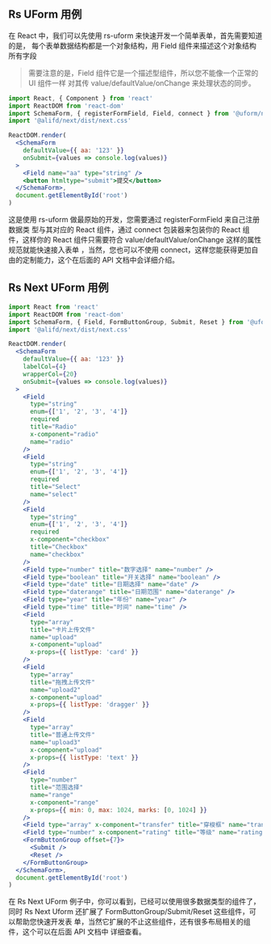 ## Rs UForm 用例

在 React 中，我们可以先使用 rs-uform 来快速开发一个简单表单，首先需要知道的是，
每个表单数据结构都是一个对象结构，用 Field 组件来描述这个对象结构所有字段

> 需要注意的是，Field 组件它是一个描述型组件，所以您不能像一个正常的 UI 组件一样
> 对其传 value/defaultValue/onChange 来处理状态的同步。

```jsx
import React, { Component } from 'react'
import ReactDOM from 'react-dom'
import SchemaForm, { registerFormField, Field, connect } from '@uform/next'
import '@alifd/next/dist/next.css'

ReactDOM.render(
  <SchemaForm
    defaultValue={{ aa: '123' }}
    onSubmit={values => console.log(values)}
  >
    <Field name="aa" type="string" />
    <button htmltype="submit">提交</button>
  </SchemaForm>,
  document.getElementById('root')
)
```

这是使用 rs-uform 做最原始的开发，您需要通过 registerFormField 来自己注册数据类
型与其对应的 React 组件，通过 connect 包装器来包装你的 React 组件，这样你的
React 组件只需要符合 value/defaultValue/onChange 这样的属性规范就能快速接入表单
，当然，您也可以不使用 connect，这样您能获得更加自由的定制能力，这个在后面的 API
文档中会详细介绍。

## Rs Next UForm 用例

```jsx
import React from 'react'
import ReactDOM from 'react-dom'
import SchemaForm, { Field, FormButtonGroup, Submit, Reset } from '@uform/next'
import '@alifd/next/dist/next.css'

ReactDOM.render(
  <SchemaForm
    defaultValue={{ aa: '123' }}
    labelCol={4}
    wrapperCol={20}
    onSubmit={values => console.log(values)}
  >
    <Field
      type="string"
      enum={['1', '2', '3', '4']}
      required
      title="Radio"
      x-component="radio"
      name="radio"
    />
    <Field
      type="string"
      enum={['1', '2', '3', '4']}
      required
      title="Select"
      name="select"
    />
    <Field
      type="string"
      enum={['1', '2', '3', '4']}
      required
      x-component="checkbox"
      title="Checkbox"
      name="checkbox"
    />
    <Field type="number" title="数字选择" name="number" />
    <Field type="boolean" title="开关选择" name="boolean" />
    <Field type="date" title="日期选择" name="date" />
    <Field type="daterange" title="日期范围" name="daterange" />
    <Field type="year" title="年份" name="year" />
    <Field type="time" title="时间" name="time" />
    <Field
      type="array"
      title="卡片上传文件"
      name="upload"
      x-component="upload"
      x-props={{ listType: 'card' }}
    />
    <Field
      type="array"
      title="拖拽上传文件"
      name="upload2"
      x-component="upload"
      x-props={{ listType: 'dragger' }}
    />
    <Field
      type="array"
      title="普通上传文件"
      name="upload3"
      x-component="upload"
      x-props={{ listType: 'text' }}
    />
    <Field
      type="number"
      title="范围选择"
      name="range"
      x-component="range"
      x-props={{ min: 0, max: 1024, marks: [0, 1024] }}
    />
    <Field type="array" x-component="transfer" title="穿梭框" name="transfer" />
    <Field type="number" x-component="rating" title="等级" name="rating" />
    <FormButtonGroup offset={7}>
      <Submit />
      <Reset />
    </FormButtonGroup>
  </SchemaForm>,
  document.getElementById('root')
)
```

在 Rs Next UForm 例子中，你可以看到，已经可以使用很多数据类型的组件了，同时 Rs
Next Uform 还扩展了 FormButtonGroup/Submit/Reset 这些组件，可以帮助您快速开发表
单，当然它扩展的不止这些组件，还有很多布局相关的组件，这个可以在后面 API 文档中
详细查看。
